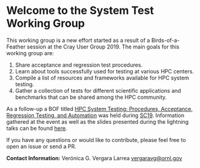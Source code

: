 # Welcome to the System Test Working Group

This working group is a new effort started as a result of a Birds-of-a-Feather session at the Cray User Group 2019. The main goals for this working group are:
1. Share acceptance and regression test procedures.
1. Learn about tools successfully used for testing at various HPC centers.
1. Compile a list of resources and frameworks available for HPC system testing.
1. Gather a collection of tests for different scientific applications and benchmarks that can be shared among the HPC community.

As a follow-up a BOF titled [HPC System Testing: Procedures, Acceptance, Regression Testing, and Automation](https://sc19.supercomputing.org/presentation/?id=bof195&sess=sess324) was held during [SC19](https://sc19.supercomputing.org/). Information gathered at the event as well as the slides presented during the lightning talks can be found [here](https://olcf.github.io/system-test-wg/events/sc19bof.html).

If you have any questions or would like to contribute, please feel free to open an issue or send a PR.

**Contact Information:** 
Verónica G. Vergara Larrea
vergaravg@ornl.gov
